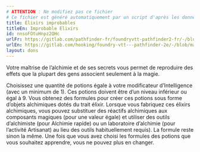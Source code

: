 ```yaml
---
# ATTENTION : Ne modifiez pas ce fichier
# Ce fichier est généré automatiquement par un script d'après les données du module Foundry VTT officiel et de sa traduction
title: Élixirs improbables
titleEn: Improbable Elixirs
id: nnsoFOtuHnpz2QHc
urlFr: https://gitlab.com/pathfinder-fr/foundryvtt-pathfinder2-fr/-/blob/master/data/feats/nnsoFOtuHnpz2QHc.htm
urlEn: https://gitlab.com/hooking/foundry-vtt---pathfinder-2e/-/blob/master/packs/data/feats.db/improbable-elixirs.json
layout: dons
---
```

Votre maîtrise de l’alchimie et de ses secrets vous permet de reproduire des effets que la plupart des gens associent seulement à la magie.

Choisissez une quantité de potions égale à votre modificateur d’Intelligence (avec un minimum de 1). Ces potions doivent être d’un niveau inférieur ou égal à 9. Vous obtenez des formules pour créer ces potions sous forme d’objets alchimiques dotés du trait élixir. Lorsque vous fabriquez ces élixirs alchimiques, vous pouvez substituer des réactifs alchimiques aux composants magiques (pour une valeur égale) et utiliser des outils d’alchimiste (pour Alchimie rapide) ou un laboratoire d’alchimie (pour l’activité Artisanat) au lieu des outils habituellement requis). La formule reste sinon la même. Une fois que vous avez choisi les formules des potions que vous souhaitez apprendre, vous ne pouvez plus en changer.
